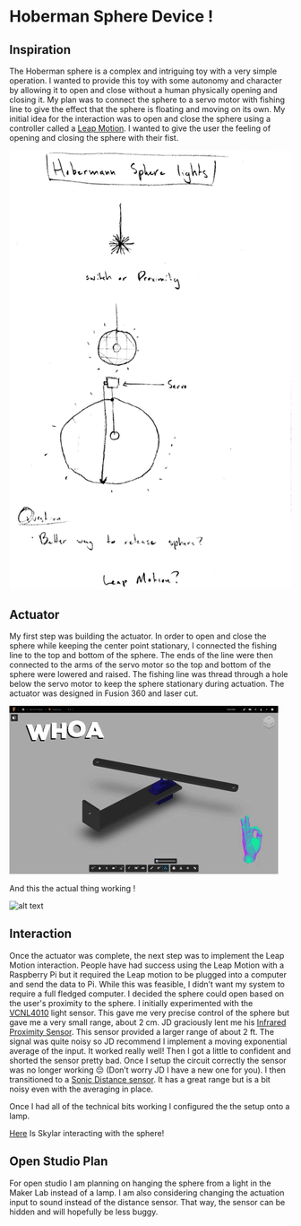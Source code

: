 # Hoberman Sphere Device !
## Inspiration
The Hoberman sphere is a complex and intriguing toy with a very simple operation.  I wanted to provide this toy with some autonomy and character by allowing it to open and close without a human physically opening and closing it. My plan was to connect the sphere to a servo motor with fishing line to give the effect that the sphere is floating and moving on its own. My initial idea for the interaction was to open and close the sphere using a controller called a [Leap Motion](https://www.leapmotion.com/). I wanted to give the user the feeling of opening and closing the sphere with their fist. 

![alt text](imgs/drawing.jpg)

## Actuator

My first step was building the actuator.  In order to open and close the sphere while keeping the center point stationary, I connected the fishing line to the top and bottom of the sphere.  The ends of the line were then connected to the arms of the servo motor so the top and bottom of the sphere were lowered and raised.  The fishing line was thread through a hole below the servo motor to keep the sphere stationary during actuation.  The actuator was designed in Fusion 360 and laser cut.

![alt text](imgs/fusion.gif)

And this the actual thing working !

![alt text](imgs/actuator.gif)

## Interaction

Once the actuator was complete, the next step was to implement the Leap Motion interaction. People have had success using the Leap Motion with a Raspberry Pi but it required the Leap motion to be plugged into a computer and send the data to Pi.  While this was feasible, I didn’t want my system to require a full fledged computer. I decided the sphere could open based on the user's proximity to the sphere.  I initially experimented with the [VCNL4010](https://www.adafruit.com/product/466) light sensor.  This gave me very precise control of the sphere but gave me a very small range, about 2 cm.  JD graciously lent me his [Infrared Proximity Sensor](https://www.sparkfun.com/products/8958).  This sensor provided a larger range of about 2 ft. The signal was quite noisy so JD recommend I implement a moving exponential average of the input.  It worked really well!  Then I got a little to confident and shorted the sensor pretty bad. Once I setup the circuit correctly the sensor was no longer working 😔 (Don’t worry JD I have a new one for you).  I then transitioned to a [Sonic Distance sensor](https://www.digikey.com/product-detail/en/sparkfun-electronics/SEN-13959/1568-1421-ND/6193598&?gclid=EAIaIQobChMI1fbmh5SH3wIVCv_jBx23VgIZEAQYAiABEgLnr_D_BwE).  It has a great range but is a bit noisy even with the averaging in place.  

Once I had all of the technical bits working I configured the the setup onto a lamp. 



[Here](https://drive.google.com/open?id=171bZITz-VX-Srauev-xj7-2kcAlAN8kK) Is Skylar interacting with the sphere!

## Open Studio Plan

For open studio I am planning on hanging the sphere from a light in the Maker Lab instead of a lamp.  I am also considering changing the actuation input to sound instead of the distance sensor.  That way, the sensor can be hidden and will hopefully be less buggy. 
